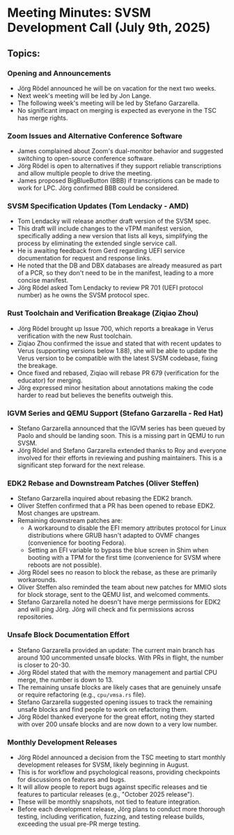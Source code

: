 # Meeting Minutes: SVSM Development Call (July 9th, 2025)

## Topics:

### Opening and Announcements

* Jörg Rödel announced he will be on vacation for the next two weeks.
* Next week's meeting will be led by Jon Lange.
* The following week's meeting will be led by Stefano Garzarella.
* No significant impact on merging is expected as everyone in the TSC has merge rights.

### Zoom Issues and Alternative Conference Software

* James complained about Zoom's dual-monitor behavior and suggested switching to open-source conference software.
* Jörg Rödel is open to alternatives if they support reliable transcriptions and allow multiple people to drive the meeting.
* James proposed BigBlueButton (BBB) if transcriptions can be made to work for LPC. Jörg confirmed BBB could be considered.

### SVSM Specification Updates (Tom Lendacky - AMD)

* Tom Lendacky will release another draft version of the SVSM spec.
* This draft will include changes to the vTPM manifest version, specifically adding a new version that lists all keys, simplifying the process by eliminating the extended single service call.
* He is awaiting feedback from Gerd regarding UEFI service documentation for request and response links.
* He noted that the DB and DBX databases are already measured as part of a PCR, so they don't need to be in the manifest, leading to a more concise manifest.
* Jörg Rödel asked Tom Lendacky to review PR 701 (UEFI protocol number) as he owns the SVSM protocol spec.

### Rust Toolchain and Verification Breakage (Ziqiao Zhou)

* Jörg Rödel brought up Issue 700, which reports a breakage in Verus verification with the new Rust toolchain.
* Ziqiao Zhou confirmed the issue and stated that with recent updates to Verus (supporting versions below 1.88), she will be able to update the Verus version to be compatible with the latest SVSM codebase, fixing the breakage.
* Once fixed and rebased, Ziqiao will rebase PR 679 (verification for the educator) for merging.
* Jörg expressed minor hesitation about annotations making the code harder to read but believes the benefits outweigh this.

### IGVM Series and QEMU Support (Stefano Garzarella - Red Hat)

* Stefano Garzarella announced that the IGVM series has been queued by Paolo and should be landing soon. This is a missing part in QEMU to run SVSM.
* Jörg Rödel and Stefano Garzarella extended thanks to Roy and everyone involved for their efforts in reviewing and pushing maintainers. This is a significant step forward for the next release.

### EDK2 Rebase and Downstream Patches (Oliver Steffen)

* Stefano Garzarella inquired about rebasing the EDK2 branch.
* Oliver Steffen confirmed that a PR has been opened to rebase EDK2. Most changes are upstream.
* Remaining downstream patches are:
  * A workaround to disable the EFI memory attributes protocol for Linux distributions where GRUB hasn't adapted to OVMF changes (convenience for booting Fedora).
  * Setting an EFI variable to bypass the blue screen in Shim when booting with a TPM for the first time (convenience for SVSM where reboots are not possible).
* Jörg Rödel sees no reason to block the rebase, as these are primarily workarounds.
* Oliver Steffen also reminded the team about new patches for MMIO slots for block storage, sent to the QEMU list, and welcomed comments.
* Stefano Garzarella noted he doesn't have merge permissions for EDK2 and will ping Jörg. Jörg will check and fix permissions across repositories.

### Unsafe Block Documentation Effort

* Stefano Garzarella provided an update: The current main branch has around 100 uncommented unsafe blocks. With PRs in flight, the number is closer to 20-30.
* Jörg Rödel stated that with the memory management and partial CPU merge, the number is down to 13.
* The remaining unsafe blocks are likely cases that are genuinely unsafe or require refactoring (e.g., `cpu/vmsa.rs` file).
* Stefano Garzarella suggested opening issues to track the remaining unsafe blocks and find people to work on refactoring them.
* Jörg Rödel thanked everyone for the great effort, noting they started with over 200 unsafe blocks and are now down to a very low number.

### Monthly Development Releases

* Jörg Rödel announced a decision from the TSC meeting to start monthly development releases for SVSM, likely beginning in August.
* This is for workflow and psychological reasons, providing checkpoints for discussions on features and bugs.
* It will allow people to report bugs against specific releases and tie features to particular releases (e.g., "October 2025 release").
* These will be monthly snapshots, not tied to feature integration.
* Before each development release, Jörg plans to conduct more thorough testing, including verification, fuzzing, and testing release builds, exceeding the usual pre-PR merge testing.
